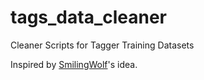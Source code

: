# tags_data_cleaner

Cleaner Scripts for Tagger Training Datasets

Inspired by [SmilingWolf](https://github.com/SmilingWolf)'s idea.

